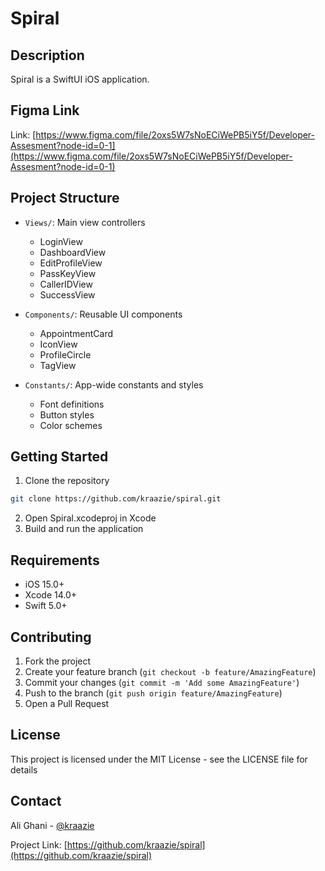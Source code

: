 # Spiral

## Description
Spiral is a SwiftUI iOS application.

## Figma Link
Link: [https://www.figma.com/file/2oxs5W7sNoECiWePB5iY5f/Developer-Assesment?node-id=0-1](https://www.figma.com/file/2oxs5W7sNoECiWePB5iY5f/Developer-Assesment?node-id=0-1)

## Project Structure

- `Views/`: Main view controllers
  - LoginView
  - DashboardView
  - EditProfileView
  - PassKeyView
  - CallerIDView
  - SuccessView

- `Components/`: Reusable UI components
  - AppointmentCard
  - IconView
  - ProfileCircle
  - TagView

- `Constants/`: App-wide constants and styles
  - Font definitions
  - Button styles
  - Color schemes

## Getting Started

1. Clone the repository
```bash
git clone https://github.com/kraazie/spiral.git
```
2. Open Spiral.xcodeproj in Xcode
3. Build and run the application

## Requirements
- iOS 15.0+
- Xcode 14.0+
- Swift 5.0+

## Contributing
1. Fork the project
2. Create your feature branch (`git checkout -b feature/AmazingFeature`)
3. Commit your changes (`git commit -m 'Add some AmazingFeature'`)
4. Push to the branch (`git push origin feature/AmazingFeature`)
5. Open a Pull Request

## License
This project is licensed under the MIT License - see the LICENSE file for details

## Contact
Ali Ghani - [@kraazie](https://github.com/kraazie)

Project Link: [https://github.com/kraazie/spiral](https://github.com/kraazie/spiral)
